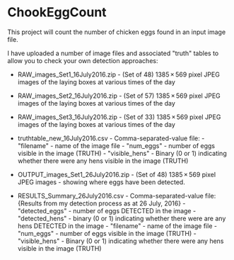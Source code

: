 # ChookEggCount
This project will count the number of chicken eggs found in an input image file.

I have uploaded a number of image files and associated "truth" tables to allow you to check your own detection approaches:
- RAW_images_Set1_16July2016.zip - (Set of 48) 1385 × 569 pixel JPEG images of the laying boxes at various times of the day
- RAW_images_Set2_16July2016.zip - (Set of 57) 1385 × 569 pixel JPEG images of the laying boxes at various times of the day
- RAW_images_Set3_16July2016.zip - (Set of 33) 1385 × 569 pixel JPEG images of the laying boxes at various times of the day

- truthtable_new_16July2016.csv - Comma-separated-value file: 
          - "filename" - name of the image file
          - "num_eggs" - number of eggs visible in the image (TRUTH)
          - "visible_hens" - Binary (0 or 1) indicating whether there were any hens visible in the image (TRUTH)

- OUTPUT_images_Set1_26July2016.zip - (Set of 48) 1385 × 569 pixel JPEG images - showing where eggs have been detected.

- RESULTS_Summary_26July2016.csv - Comma-separated-value file: {Results from my detection process as at 26 July, 2016}
          - "detected_eggs" - number of eggs DETECTED in the image
          - "detected_hens" - binary (0 or 1) indicating whether there were are any hens DETECTED in the image
          - "filename" - name of the image file
          - "num_eggs" - number of eggs visible in the image (TRUTH)
          - "visible_hens" - Binary (0 or 1) indicating whether there were any hens visible in the image (TRUTH)
